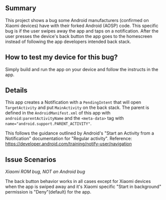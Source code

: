 ## Summary
This project shows a bug some Android manufacturers (confirmed on Xiaomi devices)
have with their forked Android (AOSP) code. This specific bug is if the user swipes
away the app and taps on a notification. After the user presses the device's back button the app goes to the homescreen instead of following the app developers intended back
stack.

## How to test my device for this bug?
Simply build and run the app on your device and follow the instructs in the app.

## Details
This app creates a Notification with a `PendingIntent` that will open `TargetActivity` and put
`MainActivity` on the back stack. The parent is defined in the
`AndroidManifest.xml` of this app with `android:parentActivityName`
and the `<meta-data>` tag with `name="android.support.PARENT_ACTIVITY"`.

This follows the guidance outlined by Android's
"Start an Activity from a Notification" documentation for
"Regular activity".
Reference: https://developer.android.com/training/notify-user/navigation

## Issue Scenarios
_Xiaomi ROM bug, NOT an Android bug_

The back button behavior works in all cases except for Xiaomi devices
when the app is swiped away and it's Xiaomi specific "Start in background"
permission is "Deny"(default) for the app.